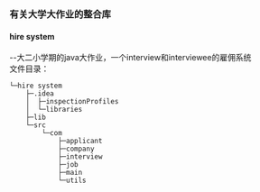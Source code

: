 ### 有关大学大作业的整合库<br/>
#### hire system <br/>
--大二小学期的java大作业，一个interview和interviewee的雇佣系统<br/>
文件目录：
```
└─hire system
    ├─.idea
    │  ├─inspectionProfiles
    │  └─libraries
    ├─lib
    └─src
        └─com
            ├─applicant
            ├─company
            ├─interview
            ├─job
            ├─main
            └─utils
```


